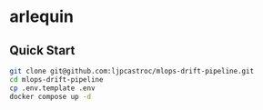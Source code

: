 # arlequin

## Quick Start

```bash
git clone git@github.com:ljpcastroc/mlops-drift-pipeline.git
cd mlops-drift-pipeline
cp .env.template .env
docker compose up -d
